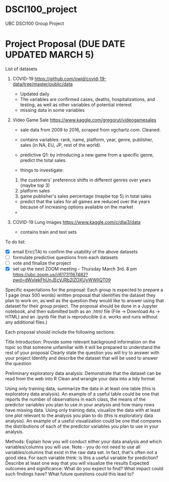 # DSCI100_project
UBC DSCI100 Group Project

# Project Proposal (DUE DATE UPDATED MARCH 5)
List of datasets
1. COVID-19 https://github.com/owid/covid-19-data/tree/master/public/data
   - Updated daily
   - The variables are confirmed cases, deaths, hospitalizations, and testing, as well as other variables of potential interest
   - missing data in some variables
  
2. Video Game Sale https://www.kaggle.com/gregorut/videogamesales
   - sale data from 2009 to 2016, scraped from vgchartz.com. Cleaned.
   - contains variables: rank, name, platform, year, genre, publisher, sales (in NA, EU, JP, rest of the world).
   
   - predictive Q1: by introducing a new game from a specific genre, predict the total sales.
   - things to investigate: 
   1. the customers' preference shifts in different genres over years (maybe top 3)
   2. platform sales
   3. game publisher's sales percentage (maybe top 5) in total sales

   - predict that the sales for all games are reduced over the years because of increasing options available on the market
   - 
   
3. COVID-19 Lung Images https://www.kaggle.com/c/dlai3/data
   - contains train and test sets

To do list:
- [x] email Eric(TA) to confirm the usability of the above datasets
- [ ] formulate predictive questions from each datasets
- [ ] vote and finalize the project
- [x] set up the next ZOOM meeting - Thursday March 3rd. 8 pm https://ubc.zoom.us/j/61731167482?pwd=dWxIekFhUnJEcVJRb2lZOXUyWWlIQT09

Specific expectations for the proposal:
Each group is expected to prepare a 1 page (max 500 words) written proposal that identifies the dataset they plan to work on, as well as the question they would like to answer using that dataset for their group project. The proposal should be done in a Jupyter notebook, and then submitted both as an .html file (File -> Download As -> HTML) and an .ipynb file that is reproducible (i.e. works and runs without any additional files.)

Each proposal should include the following sections:

Title
Introduction:
Provide some relevant background information on the topic so that someone unfamiliar with it will be prepared to understand the rest of your proposal
Clearly state the question you will try to answer with your project
Identify and describe the dataset that will be used to answer the question

Preliminary exploratory data analysis:
Demonstrate that the dataset can be read from the web into R 
Clean and wrangle your data into a tidy format

Using only training data, summarize the data in at least one table (this is exploratory data analysis). An example of a useful table could be one that reports the number of observations in each class, the means of the predictor variables you plan to use in your analysis and how many rows have missing data. 
Using only training data, visualize the data with at least one plot relevant to the analysis you plan to do (this is exploratory data analysis). An example of a useful visualization could be one that compares the distributions of each of the predictor variables you plan to use in your analysis.

Methods:
Explain how you will conduct either your data analysis and which variables/columns you will use. Note - you do not need to use all variables/columns that exist in the raw data set. In fact, that's often not a good idea. For each variable think: is this a useful variable for prediction?
Describe at least one way that you will visualize the results
Expected outcomes and significance:
What do you expect to find?
What impact could such findings have?
What future questions could this lead to?
